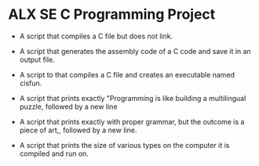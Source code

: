 # ALX SE C Programming Project

* A script that compiles a C file but does not link.

* A script that generates the assembly code of a C code and save it in an output file.

* A script to that compiles a C file and creates an executable named cisfun.

* A script that prints exactly "Programming is like building a multilingual puzzle, followed by a new line

* A script that  prints exactly with proper grammar, but the outcome is a piece of art,, followed by a new line.

* A script that prints the size of various types on the computer it is compiled and run on.
